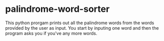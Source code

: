 # palindrome-word-sorter
This python prorgam prints out all the palindrome words from the words provided by the user as input. You start by inputing one word and then the program asks you if you've any more words.
